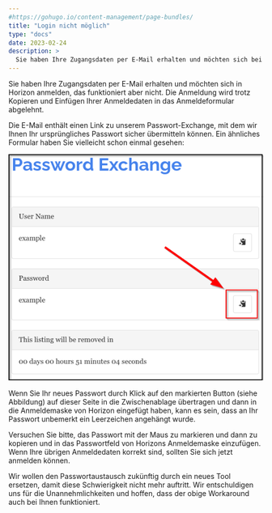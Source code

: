 ```yaml
---
#https://gohugo.io/content-management/page-bundles/
title: "Login nicht möglich"
type: "docs"
date: 2023-02-24
description: >
  Sie haben Ihre Zugangsdaten per E-Mail erhalten und möchten sich bei Horizon anmelden, das funktioniert aber nicht.
---
```


Sie haben Ihre Zugangsdaten per E-Mail erhalten und möchten sich in Horizon anmelden, das funktioniert aber nicht. Die Anmeldung wird trotz Kopieren und Einfügen Ihrer Anmeldedaten in das Anmeldeformular abgelehnt. 

Die E-Mail enthält einen Link zu unserem Passwort-Exchange, mit dem wir Ihnen Ihr ursprüngliches Passwort sicher übermitteln können. Ein ähnliches Formular haben Sie vielleicht schon einmal gesehen:

![Screenshot eines Beispiels für den Passwort-Exchange](./pwx.png)

Wenn Sie Ihr neues Passwort durch Klick auf den markierten Button (siehe Abbildung) auf dieser Seite in die Zwischenablage übertragen und dann in die Anmeldemaske von Horizon eingefügt haben, kann es sein, dass an Ihr Passwort unbemerkt ein Leerzeichen angehängt wurde.

Versuchen Sie bitte, das Passwort mit der Maus zu markieren und dann zu kopieren und in das Passwortfeld von Horizons Anmeldemaske einzufügen. Wenn Ihre übrigen Anmeldedaten korrekt sind, sollten Sie sich jetzt anmelden können.

Wir wollen den Passwortaustausch zukünftig durch ein neues Tool ersetzen, damit diese Schwierigkeit nicht mehr auftritt. Wir entschuldigen uns für die Unannehmlichkeiten und hoffen, dass der obige Workaround auch bei Ihnen funktioniert.
